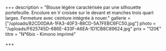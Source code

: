 +++
description = "Blouse légère caractérisée par une silhouette portefeuille. Encolure en V croisée sur le devant et manches trois quart larges. Fermeture avec ceinture intégrée à nouer."
gallerie = ["/uploads/82CD0DAA-1FA3-40F3-88CD-5A7FEBC6FC50.jpg"]
photo = "/uploads/F625745D-686E-433F-A6EA-1D1CB8C89624.jpg"
prix = "120€"
titre = "N°6bis - Kimono imprimé"

+++
